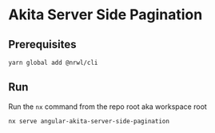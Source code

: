 # Akita Server Side Pagination

## Prerequisites

`yarn global add @nrwl/cli`

## Run

Run the `nx` command from the repo root aka workspace root

`nx serve angular-akita-server-side-pagination`
